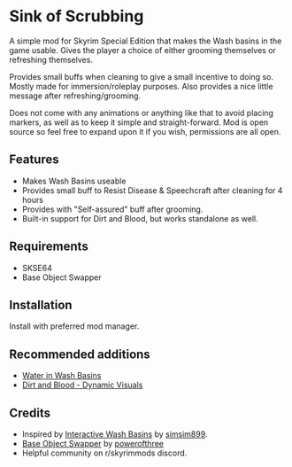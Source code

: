 # Sink of Scrubbing

A simple mod for Skyrim Special Edition that makes the Wash basins in the game usable. Gives the player a choice of either grooming themselves or refreshing themselves. 

Provides small buffs when cleaning to give a small incentive to doing so. Mostly made for immersion/roleplay purposes. Also provides a nice little message after refreshing/grooming.

Does not come with any animations or anything like that to avoid placing markers, as well as to keep it simple and straight-forward. Mod is open source so feel free to expand upon it if you wish, permissions are all open.

## Features

- Makes Wash Basins useable
- Provides small buff to Resist Disease & Speechcraft after cleaning for 4 hours
- Provides with "Self-assured" buff after grooming.
- Built-in support for Dirt and Blood, but works standalone as well.

## Requirements

- SKSE64
- Base Object Swapper

## Installation

Install with preferred mod manager.

## Recommended additions

- [Water in Wash Basins](https://www.nexusmods.com/skyrimspecialedition/mods/59333)
- [Dirt and Blood - Dynamic Visuals](https://www.nexusmods.com/skyrimspecialedition/mods/38886)

## Credits

- Inspired by [Interactive Wash Basins](https://www.nexusmods.com/skyrimspecialedition/mods/56039) by [simsim899](https://www.nexusmods.com/skyrimspecialedition/users/8345545?tab=user+files).
- [Base Object Swapper](https://www.nexusmods.com/skyrimspecialedition/mods/60805) by [powerofthree](https://www.nexusmods.com/skyrimspecialedition/users/2148728?tab=user+files)
- Helpful community on r/skyrimmods discord.
